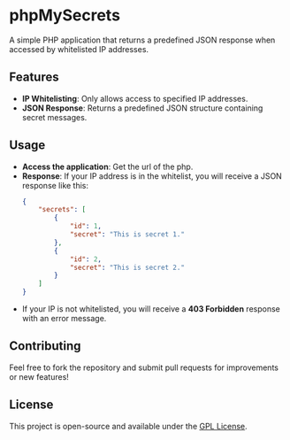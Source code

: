 # phpMySecrets

A simple PHP application that returns a predefined JSON response when accessed by whitelisted IP addresses.

## Features

- **IP Whitelisting**: Only allows access to specified IP addresses.
- **JSON Response**: Returns a predefined JSON structure containing secret messages.

## Usage

- **Access the application**: Get the url of the php.
- **Response**: If your IP address is in the whitelist, you will receive a JSON response like this:
    ```json
    {
        "secrets": [
            {
                "id": 1,
                "secret": "This is secret 1."
            },
            {
                "id": 2,
                "secret": "This is secret 2."
            }
        ]
    }
    ```
- If your IP is not whitelisted, you will receive a **403 Forbidden** response with an error message.

## Contributing

Feel free to fork the repository and submit pull requests for improvements or new features!

## License

This project is open-source and available under the [GPL License](LICENSE).
